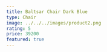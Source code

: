 ```yaml
---
title: Baltsar Chair Dark Blue
type: Chair
image: ../../../images/product2.png
rating: 5
price: 39200
featured: true
---
```

